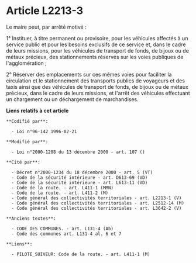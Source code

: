 # Article L2213-3

Le maire peut, par arrêté motivé :

1° Instituer, à titre permanent ou provisoire, pour les véhicules affectés à un service public et pour les besoins exclusifs
de ce service et, dans le cadre de leurs missions, pour les véhicules de transport de fonds, de bijoux ou de métaux précieux,
des stationnements réservés sur les voies publiques de l'agglomération ;

2° Réserver des emplacements sur ces mêmes voies pour faciliter la circulation et le stationnement des transports publics de
voyageurs et des taxis ainsi que des véhicules de transport de fonds, de bijoux ou de métaux précieux, dans le cadre de leurs
missions, et l'arrêt des véhicules effectuant un chargement ou un déchargement de marchandises.

**Liens relatifs à cet article**

	**Codifié par**:

	  - Loi n°96-142 1996-02-21

	**Modifié par**:

	  - Loi n°2000-1208 du 13 décembre 2000 - art. 107 ()

	**Cité par**:

	  - Décret n°2000-1234 du 18 décembre 2000 - art. 5 (VT)
	  - Code de la sécurité intérieure - art. D613-69 (VD)
	  - Code de la sécurité intérieure - art. L613-11 (VD)
	  - Code de la route. - art. L411-1 (MMN)
	  - Code de la route. - art. L411-2 (M)
	  - Code général des collectivités territoriales - art. L2213-1 (V)
	  - Code général des collectivités territoriales - art. L2512-14 (M)
	  - Code général des collectivités territoriales - art. L3642-2 (V)

	**Anciens textes**:

	  - CODE DES COMMUNES. - art. L131-4 (Ab)
	  - Code des communes art. L131-4 al. 6 et 7

	**Liens**:

	  - PILOTE_SUIVEUR: Code de la route. - art. L411-1 (M)
